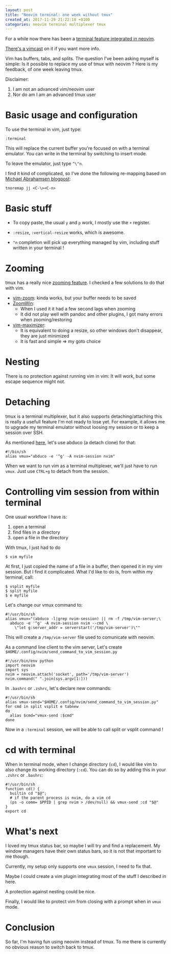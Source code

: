 ```yaml
---
layout: post
title: "Neovim terminal: one week without tmux"
created_at: 2017-11-29 21:22:18 +0100
categories: neovim terminal multiplexer tmux
---
```


For a while now there has been a [terminal feature integrated in neovim](https://neovim.io/doc/user/nvim_terminal_emulator.html).

[There's a vimcast](http://vimcasts.org/episodes/neovim-terminal/) on it if you want more info.

Vim has buffers, tabs, and splits.
The question I've been asking myself is simple:
Is it possible to replace my use of tmux with neovim ?
Here is my feedback, of one week leaving tmux.

Disclaimer:

1. I am not an advanced vim/neovim user
2. Nor do am I am an advanced tmux user


Basic usage and configuration
=============================

To use the terminal in vim, just type:

  `:terminal`

This will replace the current buffer you're focused on with a terminal emulator.
You can write in the terminal by switching to insert mode.

To leave the emulator, just type `^\^n`.

I find it kind of complicated, so I've done the following re-mapping based on
[Michael Abrahamsen blogpost](http://www.michaelabrahamsen.com/posts/replace-tmux-with-neovim/):

    tnoremap jj <C-\><C-n>

Basic stuff
===========

- To copy paste, the usual `y` and `p` work, I mostly use the `+` register.

- `:resize`, `:vertical-resize` works, which is awesome.

- `^n` completion will pick up everything managed by vim, including stuff written in your terminal ! 

Zooming
=======

tmux has a really nice [zooming feature](https://sanctum.geek.nz/arabesque/zooming-tmux-panes/).
I checked a few solutions to do that with vim.

  - [vim-zoom](https://github.com/dhruvasagar/vim-zoom): kinda works, but your buffer needs to be saved
  - [ZoomWin](https://github.com/regedarek/ZoomWin): 
    - When I used it it had a few second lags when zooming
    - It did not play well with pandoc and other plugins, I got many errors when zooming/restoring
  - [vim-maximizer](https://github.com/szw/vim-maximizer): 
    - It is equivalent to doing a resize, so other windows don't disappear, they are just minimized
    - It is fast and simple => my goto choice


Nesting
=======

  There is no protection against running vim in vim:
  It will work, but some escape sequence might not.

Detaching
=========

  tmux is a terminal multiplexer, but it also supports detaching/attaching
  this is really a usefull feature I'm not ready to lose yet.
  For example, it allows me to upgrade my terminal emulator without loosing my session or to keep a session over SSH.

  As mentioned [here](https://github.com/neovim/neovim/issues/5035#issuecomment-288144900),
  let's use abduco (a detach clone) for that:

    #!/bin/sh
    alias vmux="abduco -e '^g' -A nvim-session nvim"

  When we want to run vim as a terminal multiplexer, we'll just have to run `vmux`.
  Just use `CTRL+g` to detach from the session.


Controlling vim session from within terminal
=============================================

One usual workflow I have is:

  1. open a terminal
  2. find files in a directory
  3. open a file in the directory

With tmux, I just had to do

  `$ vim myfile`

At first, I just copied the name of a file in a buffer, then opened it in my vim session.
But I find it complicated.
What I'd like to do is, from within my terminal, call:

    $ vsplit myfile
    $ split myfile
    $ e myfile

Let's change our vmux command to:

    #!/usr/bin/sh
    alias vmux="(abduco -l|grep nvim-session) || rm -f /tmp/vim-server;\
      abduco -e '^g' -A nvim-session nvim --cmd \
        \"let g:server_addr = serverstart('/tmp/vim-server')\""

This will create a `/tmp/vim-server` file used to comunicate with neovim.

As a command line client to the vim server, 
Let's create `$HOME/.config/nvim/send_command_to_vim_session.py`

    #!/usr/bin/env python
    import neovim
    import sys
    nvim = neovim.attach('socket', path='/tmp/vim-server')
    nvim.command(" ".join(sys.argv[1:]))

In `.bashrc` or `.zshrc`, let's declare new commands:

    #!/usr/bin/sh
    alias vmux-send="$HOME/.config/nvim/send_command_to_vim_session.py"
    for cmd in split vsplit e tabnew
    do
      alias $cmd="vmux-send :$cmd"
    done

Now in a `:terminal` session, we will be able to call split or vsplit command !

cd with terminal
================

When in terminal mode, when I change directory (`cd`), I would like vim to also change its
working directory (`:cd`).
You can do so by adding this in your `.zshrc` or `.bashrc`:

    #!/usr/bin/sh
    function cd() {  
      builtin cd "$@";
      # if the parent process is nvim, do a vim cd 
      (ps -o comm= $PPID | grep nvim > /dev/null) && vmux-send :cd "$@"
    }
    export cd



What's next
===========

I loved my tmux status bar, so maybe I will try and find a replacement.
My window managers have their own status bars, so it is not that important to me though.

Currently, my setup only supports one `vmux` session, I need to fix that.

Maybe I could create a vim plugin integrating most of the stuff I described in here.

A protection against nesting could be nice.

Finally, I would like to protect vim from closing with a prompt when in `vmux` mode.

Conclusion
==========

So far, I'm having fun using neovim instead of tmux.
To me there is currently no obvious reason to switch back to tmux.
